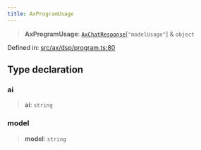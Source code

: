 ```yaml
---
title: AxProgramUsage
---
```


> **AxProgramUsage**: [`AxChatResponse`](#apidocs/typealiasaxchatresponse)\[`"modelUsage"`\] & `object`

Defined in: [src/ax/dsp/program.ts:80](#apidocs/httpsgithubcomax-llmaxblob3b79ada8d723949fcd8a76c2b6f48cf69d8394f8srcaxdspprogramtsl80)

## Type declaration

### ai

> **ai**: `string`

### model

> **model**: `string`
